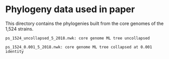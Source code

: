 # Phylogeny data used in paper
This directory contains the phylogenies built from the core genomes of the 1,524 strains.

```
ps_1524_uncollapsed_5_2018.nwk: core genome ML tree uncollapsed

ps_1524_0.001_5_2018.nwk: core genome ML tree collapsed at 0.001 identity

```
